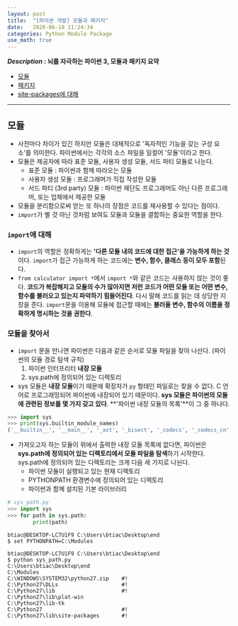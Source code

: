 ```yaml
---
layout: post
title:  "[파이썬 개발] 모듈과 패키지"
date:   2020-06-18 11:24:34 
categories: Python Module Package
use_math: true
---
```


**_Description_ : 뇌를 자극하는 파이썬 3, 모듈과 패키지 요약**

* [모듈](#module)
* [패키지](#packages)
* [site-packages에 대해](#site-packages)

***

## 모듈 <a id="module"></a>

* 사전마다 차이가 있긴 하지만 모듈은 대체적으로 '독자적인 기능을 갖는 구성 요소'를 의미한다.  파이썬에서는 각각의 소스 파일을 일컬어 '모듈'이라고 한다. 
* 모듈은 제공자에 따라 표준 모듈, 사용자 생성 모듈, 서드 파티 모듈로 나눈다. 
	* 표준 모듈 : 파이썬과 함께 따라오는 모듈
	* 사용자 생성 모듈 : 프로그래머가 직접 작성한 모듈
	* 서드 파티 (3rd party) 모듈 : 파이썬 재단도 프로그래머도 아닌 다른 프로그래머, 또는 업체에서 제공한 모듈
* 모듈을 분리함으로써 얻는 또 하나의 장점은 코드를 재사용할 수 있다는 점이다. 
* `import`가 별 것 아닌 것처럼 보여도 모듈과 모듈을 결합하는 중요한 역할을 한다. 


### `import`에 대해

* `import`의 역할은 정확하게는 **'다른 모듈 내의 코드에 대한 접근'을 가능하게 하는 것**이다. `import`가 접근 가능하게 하는 코드에는 **변수, 함수, 클래스 등이 모두 포함**된다. 
* `from calculator import *`에서 `import *`와 같은 코드는 사용하지 않는 것이 좋다. **코드가 복잡해지고 모듈의 수가 많아지면 저런 코드가 어떤 모듈 또는 어떤 변수, 함수를 불러오고 있는지 파악하기 힘들어진다**. 다시 말해 코드를 읽는 데 상당한 지장을 준다. `import`문을 이용해 모듈에 접근할 때에는 **불러올 변수, 함수의 이름을 정확하게 명시하는 것을 권한다**.


### 모듈을 찾아서

* `import` 문을 만나면 파이썬은 다음과 같은 순서로 모듈 파일을 찾아 나선다. (파이썬의 모듈 경로 탐색 규칙)
	1.	파이썬 인터프리터 **내장 모듈**
	2.	sys.path에 정의되어 있는 디렉토리
* sys 모듈은 **내장 모듈**이기 때문에 확장자가 `py` 형태인 파일로는 찾을 수 없다. C 언어로 프로그래밍되어 파이썬에 내장되어 있기 때문이다. **sys 모듈은 파이썬의 모듈에 관련된 정보를 몇 가지 갖고 있다**. **'파이썬 내장 모듈의 목록'**이 그 중 하나다.  
```python
>>> import sys
>>> print(sys.builtin_module_names)
('__builtin__', '__main__', '_ast', '_bisect', '_codecs', '_codecs_cn', '_codecs_hk', '_codecs_iso2022', '_codecs_jp', '_codecs_kr', '_codecs_tw', '_collections', '_csv', '_functools', '_heapq', '_hotshot', '_io', '_json', '_locale', '_lsprof', '_md5', '_multibytecodec', '_random', '_sha', '_sha256', '_sha512', '_sre', '_struct', '_subprocess', '_symtable', '_warnings', '_weakref', '_winreg', 'array', 'audioop', 'binascii', 'cPickle', 'cStringIO', 'cmath', 'datetime', 'errno', 'exceptions', 'future_builtins', 'gc', 'imageop', 'imp', 'itertools', 'marshal', 'math', 'mmap', 'msvcrt', 'nt', 'operator', 'parser', 'signal', 'strop', 'sys', 'thread', 'time', 'xxsubtype', 'zipimport', 'zlib')
```
* 가져오고자 하는 모듈이 위에서 출력한 내장 모듈 목록에 없다면, 파이썬은 **sys.path에 정의되어 있는 디렉토리에서 모듈 파일을 탐색**하기 시작한다. sys.path에 정의되어 있는 디렉토리는 크게 다음 세 가지로 나뉜다.
	* 파이썬 모듈이 실행되고 있는 현재 디렉토리
	* PYTHONPATH 환경변수에 정의되어 있는 디렉토리
	* 파이썬과 함께 설치된 기본 라이브러리 

```python
# sys_path.py
>>> import sys
>>> for path in sys.path:
		print(path)
```

```
btiac@DESKTOP-LC7U1F9 C:\Users\btiac\Desktop\end
$ set PYTHONPATH=C:\Modules

btiac@DESKTOP-LC7U1F9 C:\Users\btiac\Desktop\end
$ python sys_path.py
C:\Users\btiac\Desktop\end
C:\Modules
C:\WINDOWS\SYSTEM32\python27.zip	#!
C:\Python27\DLLs					#!
C:\Python27\lib						#!
C:\Python27\lib\plat-win
C:\Python27\lib-tk
C:\Python27							#!
C:\Python27\lib\site-packages		#!
``` 
<!--stackedit_data:
eyJoaXN0b3J5IjpbLTE2Nzk0NTM3MjYsMTY4NjU1NDAwNl19
-->